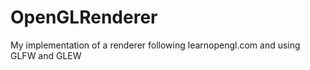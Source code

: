 # OpenGLRenderer

My implementation of a renderer following learnopengl.com and using GLFW and GLEW
